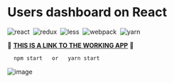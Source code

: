 # Users dashboard on React

![react](https://img.shields.io/badge/react-blue.svg?style=flat&logo=react&logoColor=white)&nbsp;
![redux](https://img.shields.io/badge/redux-%23593d88.svg?style=flat&logo=redux&logoColor=white)&nbsp;
![less](https://img.shields.io/badge/LESS-%231572B6.svg?style=flat&logo=less&logoColor=white)&nbsp;
![webpack](https://img.shields.io/badge/webpack-%238DD6F9.svg?style=flat&logo=webpack&logoColor=black)&nbsp;
![yarn](https://img.shields.io/badge/yarn-%232C8EBB.svg?style=flat&logo=yarn&logoColor=white)&nbsp;

 🚀 **[THIS IS A LINK TO THE WORKING APP](https://webioann.github.io/random_users/)** 🚀

```bash
  npm start   or   yarn start
```
![image](https://drive.google.com/file/d/1-Az4_AZ-cRPhuY2YuqB2vKaaY6sdAguJ/view?usp=sharing)